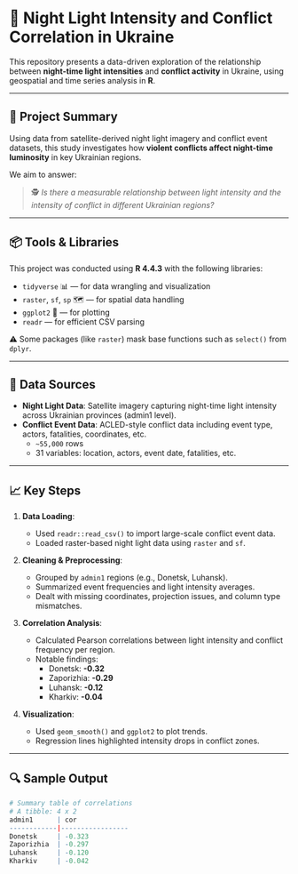 # 🌃 Night Light Intensity and Conflict Correlation in Ukraine

This repository presents a data-driven exploration of the relationship between **night-time light intensities** and **conflict activity** in Ukraine, using geospatial and time series analysis in **R**.

---

## 🧠 Project Summary

Using data from satellite-derived night light imagery and conflict event datasets, this study investigates how **violent conflicts affect night-time luminosity** in key Ukrainian regions.

We aim to answer:
> 🕵️ *Is there a measurable relationship between light intensity and the intensity of conflict in different Ukrainian regions?*

---

## 📦 Tools & Libraries

This project was conducted using **R 4.4.3** with the following libraries:

- `tidyverse` 📊 — for data wrangling and visualization
- `raster`, `sf`, `sp` 🗺️ — for spatial data handling
- `ggplot2` 🎨 — for plotting
- `readr` — for efficient CSV parsing

⚠️ Some packages (like `raster`) mask base functions such as `select()` from `dplyr`.

---

## 📂 Data Sources

- **Night Light Data**: Satellite imagery capturing night-time light intensity across Ukrainian provinces (admin1 level).
- **Conflict Event Data**: ACLED-style conflict data including event type, actors, fatalities, coordinates, etc.
  - `~55,000` rows
  - 31 variables: location, actors, event date, fatalities, etc.

---

## 📈 Key Steps

1. **Data Loading**:
   - Used `readr::read_csv()` to import large-scale conflict event data.
   - Loaded raster-based night light data using `raster` and `sf`.

2. **Cleaning & Preprocessing**:
   - Grouped by `admin1` regions (e.g., Donetsk, Luhansk).
   - Summarized event frequencies and light intensity averages.
   - Dealt with missing coordinates, projection issues, and column type mismatches.

3. **Correlation Analysis**:
   - Calculated Pearson correlations between light intensity and conflict frequency per region.
   - Notable findings:
     - Donetsk: **-0.32**
     - Zaporizhia: **-0.29**
     - Luhansk: **-0.12**
     - Kharkiv: **-0.04**

4. **Visualization**:
   - Used `geom_smooth()` and `ggplot2` to plot trends.
   - Regression lines highlighted intensity drops in conflict zones.

---

## 🔍 Sample Output

```r
# Summary table of correlations
# A tibble: 4 x 2
admin1      | cor
------------|-----------------
Donetsk     | -0.323
Zaporizhia  | -0.297
Luhansk     | -0.120
Kharkiv     | -0.042
